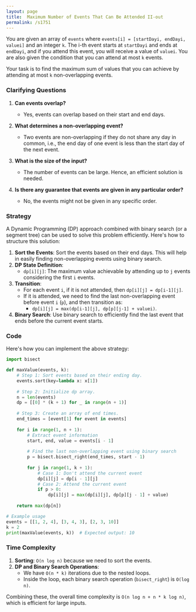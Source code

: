 ```yaml
---
layout: page
title:  Maximum Number of Events That Can Be Attended II-out
permalink: /s1751
---
```


You are given an array of `events` where `events[i] = [startDayi, endDayi, valuei]` and an integer `k`. The i-th event starts at `startDayi` and ends at `endDayi`, and if you attend this event, you will receive a value of `valuei`. You are also given the condition that you can attend at most `k` events.

Your task is to find the maximum sum of values that you can achieve by attending at most `k` non-overlapping events.

### Clarifying Questions

1. **Can events overlap?**
   - Yes, events can overlap based on their start and end days.

2. **What determines a non-overlapping event?**
   - Two events are non-overlapping if they do not share any day in common, i.e., the end day of one event is less than the start day of the next event.

3. **What is the size of the input?**
   - The number of events can be large. Hence, an efficient solution is needed.

4. **Is there any guarantee that events are given in any particular order?**
   - No, the events might not be given in any specific order.

### Strategy

A Dynamic Programming (DP) approach combined with binary search (or a segment tree) can be used to solve this problem efficiently. Here's how to structure this solution:

1. **Sort the Events**: Sort the events based on their end days. This will help in easily finding non-overlapping events using binary search.
2. **DP State Definition**:
   - `dp[i][j]`: The maximum value achievable by attending up to `j` events considering the first `i` events.
3. **Transition**:
   - For each event `i`, if it is not attended, then `dp[i][j] = dp[i-1][j]`.
   - If it is attended, we need to find the last non-overlapping event before event `i` (`p`), and then transition as:
     - `dp[i][j] = max(dp[i-1][j], dp[p][j-1] + valuei)`.
4. **Binary Search**: Use binary search to efficiently find the last event that ends before the current event starts.

### Code

Here's how you can implement the above strategy:

```python
import bisect

def maxValue(events, k):
    # Step 1: Sort events based on their ending day.
    events.sort(key=lambda x: x[1])
    
    # Step 2: Initialize dp array.
    n = len(events)
    dp = [[0] * (k + 1) for _ in range(n + 1)]
    
    # Step 3: Create an array of end times.
    end_times = [event[1] for event in events]
    
    for i in range(1, n + 1):
        # Extract event information
        start, end, value = events[i - 1]
        
        # Find the last non-overlapping event using binary search
        p = bisect.bisect_right(end_times, start - 1)
        
        for j in range(1, k + 1):
            # Case 1: Don't attend the current event
            dp[i][j] = dp[i - 1][j]
            # Case 2: Attend the current event
            if p > 0:
                dp[i][j] = max(dp[i][j], dp[p][j - 1] + value)
    
    return max(dp[n])

# Example usage
events = [[1, 2, 4], [3, 4, 3], [2, 3, 10]]
k = 2
print(maxValue(events, k))  # Expected output: 10
```

### Time Complexity

1. **Sorting**: `O(n log n)` because we need to sort the events.
2. **DP and Binary Search Operations**:
   - We have `O(n * k)` iterations due to the nested loops.
   - Inside the loop, each binary search operation (`bisect_right`) is `O(log n)`.

Combining these, the overall time complexity is `O(n log n + n * k log n)`, which is efficient for large inputs.

